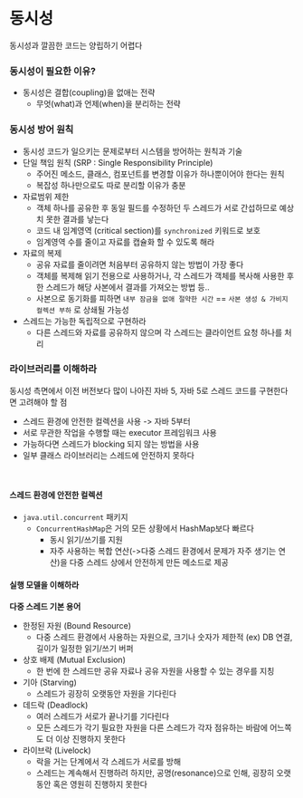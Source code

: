 # 동시성
동시성과 깔끔한 코드는 양립하기 어렵다

### 동시성이 필요한 이유?
- 동시성은 결합(coupling)을 없애는 전략
    - 무엇(what)과 언제(when)을 분리하는 전략

### 동시성 방어 원칙
- 동시성 코드가 일으키는 문제로부터 시스템을 방어하는 원칙과 기술
- 단일 책임 원칙 (SRP : Single Responsibility Principle)
    - 주어진 메소드, 클래스, 컴포넌트를 변경할 이유가 하나뿐이어야 한다는 원칙
    - 복잡성 하나만으로도 따로 분리할 이유가 충분
- 자료범위 제한
    - 객체 하나를 공유한 후 동일 필드를 수정하던 두 스레드가 서로 간섭하므로 예상치 못한 결과를 낳는다
    - 코드 내 임계영역 (critical section)를 `synchronized` 키워드로 보호
    - 임계영역 수를 줄이고 자료를 캡슐화 할 수 있도록 해라
- 자료의 복제
    - 공유 자료를 줄이려면 처음부터 공유하지 않는 방법이 가장 좋다
    - 객체를 복제해 읽기 전용으로 사용하거나, 각 스레드가 객체를 복사해 사용한 후 한 스레드가 해당 사본에서 결과를 가져오는 방법 등.. 
    - 사본으로 동기화를 피하면 `내부 잠금을 없애 절약한 시간` == `사본 생성 & 가비지 컬렉션 부하` 로 상쇄될 가능성
- 스레드는 가능한 독립적으로 구현하라
    - 다른 스레드와 자료를 공유하지 않으며 각 스레드는 클라이언트 요청 하나를 처리

### 라이브러리를 이해하라
동시성 측면에서 이전 버전보다 많이 나아진 자바 5, 자바 5로 스레드 코드를 구현한다면 고려해야 할 점
- 스레드 환경에 안전한 컬렉션을 사용 -> 자바 5부터
- 서로 무관한 작업을 수행할 때는 executor 프레임워크 사용
- 가능하다면 스레드가 blocking 되지 않는 방법을 사용
- 일부 클래스 라이브러리는 스레드에 안전하지 못하다

<br>

#### 스레드 환경에 안전한 컬렉션
- `java.util.concurrent` 패키지
    - `ConcurrentHashMap`은 거의 모든 상황에서 HashMap보다 빠르다
        - 동시 읽기/쓰기를 지원
        - 자주 사용하는 복합 연산(->다중 스레드 환경에서 문제가 자주 생기는 연산)을 다중 스레드 상에서 안전하게 만든 메소드로 제공

#### 실행 모델을 이해하라
**다중 스레드 기본 용어**
- 한정된 자원 (Bound Resource)
    - 다중 스레드 환경에서 사용하는 자원으로, 크기나 숫자가 제한적 (ex) DB 연결, 길이가 일정한 읽기/쓰기 버퍼
- 상호 배제 (Mutual Exclusion)
    - 한 번에 한 스레드만 공유 자료나 공유 자원을 사용할 수 있는 경우를 지칭
- 기아 (Starving)
    - 스레드가 굉장히 오랫동안 자원을 기다린다
- 데드락 (Deadlock)
    - 여러 스레드가 서로가 끝나기를 기다린다
    - 모든 스레드가 각기 필요한 자원을 다른 스레드가 각자 점유하는 바람에 어느쪽도 더 이상 진행하지 못한다
- 라이브락 (Livelock)
    - 락을 거는 단계에서 각 스레드가 서로를 방해
    - 스레드는 계속해서 진행하려 하지만, 공명(resonance)으로 인해, 굉장히 오랫동안 혹은 영원히 진행하지 못한다
    